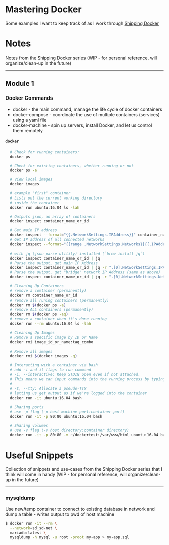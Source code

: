 # Mastering Docker
Some examples I want to keep track of as I work through [Shipping Docker](https://course.shippingdocker.com/)

# Notes

Notes from the Shipping Docker series (WIP - for personal reference, will organize/clean-up
in the future)

---

## Module 1

### Docker Commands

  * docker - the main command, manage the life cycle of docker containers
  * docker-compose - coordinate the use of multiple containers (services) using a yaml file
  * docker-machine - spin up servers, install Docker, and let us control them remotely

#### `docker`
```bash
  # Check for running containers:
  docker ps

  # Check for existing containers, whether running or not
  docker ps -a

  # View local images
  docker images

  # example "first" container
  # Lists out the current working directory
  # inside the container
  docker run ubuntu:16.04 ls -lah

  # Outputs json, an array of containers
  docker inspect container_name_or_id

  # Get main IP address
  docker inspect --format="{{.NetworkSettings.IPAddress}}" container_name_or_id
  # Get IP address of all connected networks
  docker inspect --format="{{range .NetworkSettings.Networks}}{{.IPAddress}}{{end}}" container_name_or_id

  # with jq (json parse utility) installed (`brew install jq`)
  docker inspect container_name_or_id | jq
  # Parse the output, get main IP Address
  docker inspect container_name_or_id | jq -r ".[0].NetworkSettings.IPAddress"
  # Parse the output, get "bridge" network IP Address (same as above)
  docker inspect container_name_or_id | jq -r ".[0].NetworkSettings.Networks.bridge.IPAddress"

  # Cleaning Up Containers
  # remove a comtainer (permanently)
  docker rm container_name_or_id
  # remove all runing containers (permanently)
  docker rm $(docker ps -a)
  # remove ALL containers (permanently)
  docker rm $(docker ps -aq)
  # remove a container when it's done running
  docker run --rm ubuntu:16.04 ls -lah

  # Cleaning Up Images
  # Remove a specific image by ID or Name
  docker rmi image_id_or_name:tag_combo

  # Remove all images
  docker rmi $(docker images -q)

  # Interacting with a container via bash
  # add -i and it flags to run command
  # -i, --interactive: Keep STDIN open even if not attached. 
  # This means we can input commands into the running process by typing
  #
  # -t, --tty: Allocate a pseudo-TTY
  # letting us get output as if we're logged into the container
  docker run -it ubuntu:16.04 bash

  # Sharing ports
  # use -p flag (-p host machine port:container port)
  docker run -it -p 80:80 ubuntu:16.04 bash

  # Sharing volumes
  # use -v flag (-v host directory:container directory)
  docker run -it -p 80:80 -v ~/dockertest:/var/www/html ubuntu:16.04 bash
```

# Useful Snippets

Collection of snippets and use-cases from the Shipping Docker series that
I think will come in handy (WIP - for personal reference, will organize/clean-up
in the future)

---

### mysqldump

Use new/temp container to connect to existing database in network and dump a
table - writes output to pwd of host machine

```bash
$ docker run -it --rm \
  --network=sd_sd-net \
  mariadb:latest \
  mysqldump -h mysql -u root -proot my-app > my-app.sql
```